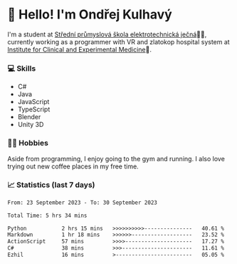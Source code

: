 # 👋 Hello! I'm Ondřej Kulhavý

I'm a student at [Střední průmyslová škola elektrotechnická ječná](https://www.spsejecna.cz/)👨‍🎓, currently working as a programmer with VR and zlatokop hospital system at [Institute for Clinical and Experimental Medicine](https://www.ikem.cz/en/)🏥.

### 💻 Skills
- C#
- Java
- JavaScript
- TypeScript
- Blender
- Unity 3D

### 🏋️‍♂️ Hobbies

Aside from programming, I enjoy going to the gym and running. I also love trying out new coffee places in my free time.

### 📈 Statistics (last 7 days)
<!--START_SECTION:waka-->

```txt
From: 23 September 2023 - To: 30 September 2023

Total Time: 5 hrs 34 mins

Python           2 hrs 15 mins   >>>>>>>>>>---------------   40.61 %
Markdown         1 hr 18 mins    >>>>>>-------------------   23.52 %
ActionScript     57 mins         >>>>---------------------   17.27 %
C#               38 mins         >>>----------------------   11.61 %
Ezhil            16 mins         >------------------------   05.05 %
```

<!--END_SECTION:waka-->



